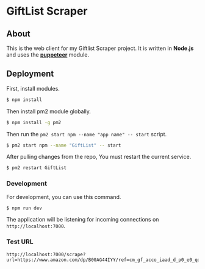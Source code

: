 GiftList Scraper
=======================

## About
This is the web client for my Giftlist Scraper project. It is written in **Node.js** and uses the [**puppeteer**](https://github.com/puppeteer/puppeteer) module.

## Deployment
First, install modules.

``` bash
$ npm install
```

Then install pm2 module globally.

``` bash
$ npm install -g pm2
```

Then run the `pm2 start npm --name "app name" -- start` script.

``` bash
$ pm2 start npm --name "GiftList" -- start
```

After pulling changes from the repo, You must restart the current service.
``` bash
$ pm2 restart GiftList
```

### Development
For development, you can use this command.
``` bash
$ npm run dev
```

The application will be listening for incoming connections on `http://localhost:7000`.

### Test URL
```
http://localhost:7000/scrape?url=https://www.amazon.com/dp/B00AG44IYY/ref=cm_gf_acco_iaad_d_p0_e0_qd1_Is49XDly9AJua7hh4Q0r
```

